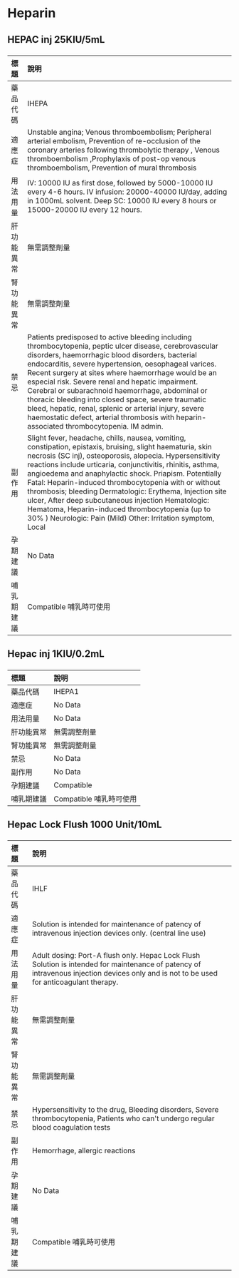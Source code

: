 # Heparin

## HEPAC inj 25KIU/5mL

##### 

| 標題       | 說明                                                                                                                                                                                                                                                                                                                                                                                                                                                                                                                                                                                          |
|:-----------|:----------------------------------------------------------------------------------------------------------------------------------------------------------------------------------------------------------------------------------------------------------------------------------------------------------------------------------------------------------------------------------------------------------------------------------------------------------------------------------------------------------------------------------------------------------------------------------------------|
| 藥品代碼   | IHEPA                                                                                                                                                                                                                                                                                                                                                                                                                                                                                                                                                                                         |
| 適應症     | Unstable angina; Venous thromboembolism; Peripheral arterial embolism, Prevention of re-occlusion of the coronary arteries following thrombolytic therapy , Venous thromboembolism ,Prophylaxis of post-op venous thromboembolism, Prevention of mural thrombosis                                                                                                                                                                                                                                                                                                                             |
| 用法用量   | IV: 10000 IU as first dose, followed by 5000-10000 IU every 4-6 hours. IV infusion: 20000-40000 IU/day, adding in 1000mL solvent. Deep SC: 10000 IU every 8 hours or 15000-20000 IU every 12 hours.                                                                                                                                                                                                                                                                                                                                                                                           |
| 肝功能異常 | 無需調整劑量                                                                                                                                                                                                                                                                                                                                                                                                                                                                                                                                                                                  |
| 腎功能異常 | 無需調整劑量                                                                                                                                                                                                                                                                                                                                                                                                                                                                                                                                                                                  |
| 禁忌       | Patients predisposed to active bleeding including thrombocytopenia, peptic ulcer disease, cerebrovascular disorders, haemorrhagic blood disorders, bacterial endocarditis, severe hypertension, oesophageal varices. Recent surgery at sites where haemorrhage would be an especial risk. Severe renal and hepatic impairment. Cerebral or subarachnoid haemorrhage, abdominal or thoracic bleeding into closed space, severe traumatic bleed, hepatic, renal, splenic or arterial injury, severe haemostatic defect, arterial thrombosis with heparin-associated thrombocytopenia. IM admin. |
| 副作用     | Slight fever, headache, chills, nausea, vomiting, constipation, epistaxis, bruising, slight haematuria, skin necrosis (SC inj), osteoporosis, alopecia. Hypersensitivity reactions include urticaria, conjunctivitis, rhinitis, asthma, angioedema and anaphylactic shock. Priapism. Potentially Fatal: Heparin-induced thrombocytopenia with or without thrombosis; bleeding Dermatologic: Erythema, Injection site ulcer, After deep subcutaneous injection Hematologic: Hematoma, Heparin-induced thrombocytopenia (up to 30% ) Neurologic: Pain (Mild) Other: Irritation symptom, Local   |
| 孕期建議   | No Data                                                                                                                                                                                                                                                                                                                                                                                                                                                                                                                                                                                       |
| 哺乳期建議 | Compatible 哺乳時可使用                                                                                                                                                                                                                                                                                                                                                                                                                                                                                                                                                                       |

## Hepac inj 1KIU/0.2mL

##### 

| 標題       | 說明                    |
|:-----------|:------------------------|
| 藥品代碼   | IHEPA1                  |
| 適應症     | No Data                 |
| 用法用量   | No Data                 |
| 肝功能異常 | 無需調整劑量            |
| 腎功能異常 | 無需調整劑量            |
| 禁忌       | No Data                 |
| 副作用     | No Data                 |
| 孕期建議   | Compatible              |
| 哺乳期建議 | Compatible 哺乳時可使用 |

## Hepac Lock Flush 1000 Unit/10mL

##### 

| 標題       | 說明                                                                                                                                                                                     |
|:-----------|:-----------------------------------------------------------------------------------------------------------------------------------------------------------------------------------------|
| 藥品代碼   | IHLF                                                                                                                                                                                     |
| 適應症     | Solution is intended for maintenance of patency of intravenous injection devices only. (central line use)                                                                                |
| 用法用量   | Adult dosing: Port-A flush only. Hepac Lock Flush Solution is intended for maintenance of patency of intravenous injection devices only and is not to be used for anticoagulant therapy. |
| 肝功能異常 | 無需調整劑量                                                                                                                                                                             |
| 腎功能異常 | 無需調整劑量                                                                                                                                                                             |
| 禁忌       | Hypersensitivity to the drug, Bleeding disorders, Severe thrombocytopenia, Patients who can't undergo regular blood coagulation tests                                                    |
| 副作用     | Hemorrhage, allergic reactions                                                                                                                                                           |
| 孕期建議   | No Data                                                                                                                                                                                  |
| 哺乳期建議 | Compatible 哺乳時可使用                                                                                                                                                                  |

